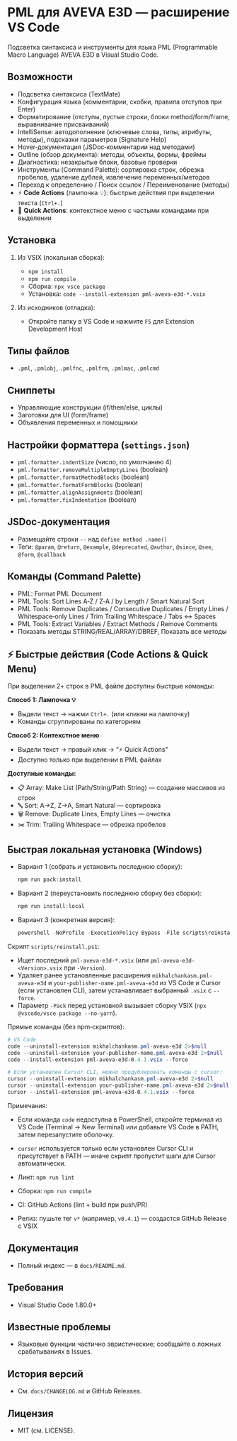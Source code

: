# PML для AVEVA E3D — расширение VS Code

Подсветка синтаксиса и инструменты для языка PML (Programmable Macro Language) AVEVA E3D в Visual Studio Code.

## Возможности

- Подсветка синтаксиса (TextMate)
- Конфигурация языка (комментарии, скобки, правила отступов при Enter)
- Форматирование (отступы, пустые строки, блоки method/form/frame, выравнивание присваиваний)
- IntelliSense: автодополнение (ключевые слова, типы, атрибуты, методы), подсказки параметров (Signature Help)
- Hover‑документация (JSDoc‑комментарии над методами)
- Outline (обзор документа): методы, объекты, формы, фреймы
- Диагностика: незакрытые блоки, базовые проверки
- Инструменты (Command Palette): сортировка строк, обрезка пробелов, удаление дублей, извлечение переменных/методов
- Переход к определению / Поиск ссылок / Переименование (методы)
- ⚡ **Code Actions** (лампочка 💡): быстрые действия при выделении текста (`Ctrl+.`)
- 🎯 **Quick Actions**: контекстное меню с частыми командами при выделении

## Установка

1) Из VSIX (локальная сборка):
   - `npm install`
   - `npm run compile`
   - Сборка: `npx vsce package`
   - Установка: `code --install-extension pml-aveva-e3d-*.vsix`

2) Из исходников (отладка):
   - Откройте папку в VS Code и нажмите `F5` для Extension Development Host

## Типы файлов

- `.pml`, `.pmlobj`, `.pmlfnc`, `.pmlfrm`, `.pmlmac`, `.pmlcmd`

## Сниппеты

- Управляющие конструкции (if/then/else, циклы)
- Заготовки для UI (form/frame)
- Объявления переменных и помощники

## Настройки форматтера (`settings.json`)

- `pml.formatter.indentSize` (число, по умолчанию 4)
- `pml.formatter.removeMultipleEmptyLines` (boolean)
- `pml.formatter.formatMethodBlocks` (boolean)
- `pml.formatter.formatFormBlocks` (boolean)
- `pml.formatter.alignAssignments` (boolean)
- `pml.formatter.fixIndentation` (boolean)

## JSDoc‑документация

- Размещайте строки `--` над `define method .name()`
- Теги: `@param`, `@return`, `@example`, `@deprecated`, `@author`, `@since`, `@see`, `@form`, `@callback`

## Команды (Command Palette)

- PML: Format PML Document
- PML Tools: Sort Lines A‑Z / Z‑A / by Length / Smart Natural Sort
- PML Tools: Remove Duplicates / Consecutive Duplicates / Empty Lines / Whitespace‑only Lines / Trim Trailing Whitespace / Tabs ↔ Spaces
- PML Tools: Extract Variables / Extract Methods / Remove Comments
- Показать методы STRING/REAL/ARRAY/DBREF, Показать все методы

## ⚡ Быстрые действия (Code Actions & Quick Menu)

При выделении 2+ строк в PML файле доступны быстрые команды:

**Способ 1: Лампочка 💡**
- Выдели текст → нажми `Ctrl+.` (или кликни на лампочку)
- Команды сгруппированы по категориям

**Способ 2: Контекстное меню**
- Выдели текст → правый клик → "⚡ Quick Actions"
- Доступно только при выделении в PML файлах

**Доступные команды:**
- 📋 Array: Make List (Path/String/Path String) — создание массивов из строк
- 🔤 Sort: A→Z, Z→A, Smart Natural — сортировка
- 🗑️ Remove: Duplicate Lines, Empty Lines — очистка
- ✂️ Trim: Trailing Whitespace — обрезка пробелов

## Быстрая локальная установка (Windows)

- Вариант 1 (собрать и установить последнюю сборку):
  ```powershell
  npm run pack:install
  ```
- Вариант 2 (переустановить последнюю сборку без сборки):
  ```powershell
  npm run install:local
  ```
- Вариант 3 (конкретная версия):
  ```powershell
  powershell -NoProfile -ExecutionPolicy Bypass -File scripts\reinstall.ps1 -Pack -Version 0.4.1
  ```

Скрипт `scripts/reinstall.ps1`:
- Ищет последний `pml-aveva-e3d-*.vsix` (или `pml-aveva-e3d-<Version>.vsix` при `-Version`).
- Удаляет ранее установленные расширения `mikhalchankasm.pml-aveva-e3d` и `your-publisher-name.pml-aveva-e3d` из VS Code и Cursor (если установлен CLI), затем устанавливает выбранный `.vsix` с `--force`.
- Параметр `-Pack` перед установкой вызывает сборку VSIX (`npx @vscode/vsce package --no-yarn`).

Прямые команды (без npm‑скриптов):
```powershell
# VS Code
code --uninstall-extension mikhalchankasm.pml-aveva-e3d 2>$null
code --uninstall-extension your-publisher-name.pml-aveva-e3d 2>$null
code --install-extension pml-aveva-e3d-0.4.1.vsix --force

# Если установлен Cursor CLI, можно продублировать команды с cursor:
cursor --uninstall-extension mikhalchankasm.pml-aveva-e3d 2>$null
cursor --uninstall-extension your-publisher-name.pml-aveva-e3d 2>$null
cursor --install-extension pml-aveva-e3d-0.4.1.vsix --force
```

Примечания:
- Если команда `code` недоступна в PowerShell, откройте терминал из VS Code (Terminal → New Terminal) или добавьте VS Code в PATH, затем перезапустите оболочку.
- `cursor` используется только если установлен Cursor CLI и присутствует в PATH — иначе скрипт пропустит шаги для Cursor автоматически.


- Линт: `npm run lint`
- Сборка: `npm run compile`
- CI: GitHub Actions (lint + build при push/PR)
- Релиз: пушьте тег `v*` (например, `v0.4.1`) — создастся GitHub Release с VSIX

## Документация

- Полный индекс — в `docs/README.md`.

## Требования

- Visual Studio Code 1.80.0+

## Известные проблемы

- Языковые функции частично эвристические; сообщайте о ложных срабатываниях в Issues.

## История версий

- См. `docs/CHANGELOG.md` и GitHub Releases.

## Лицензия

- MIT (см. LICENSE).

